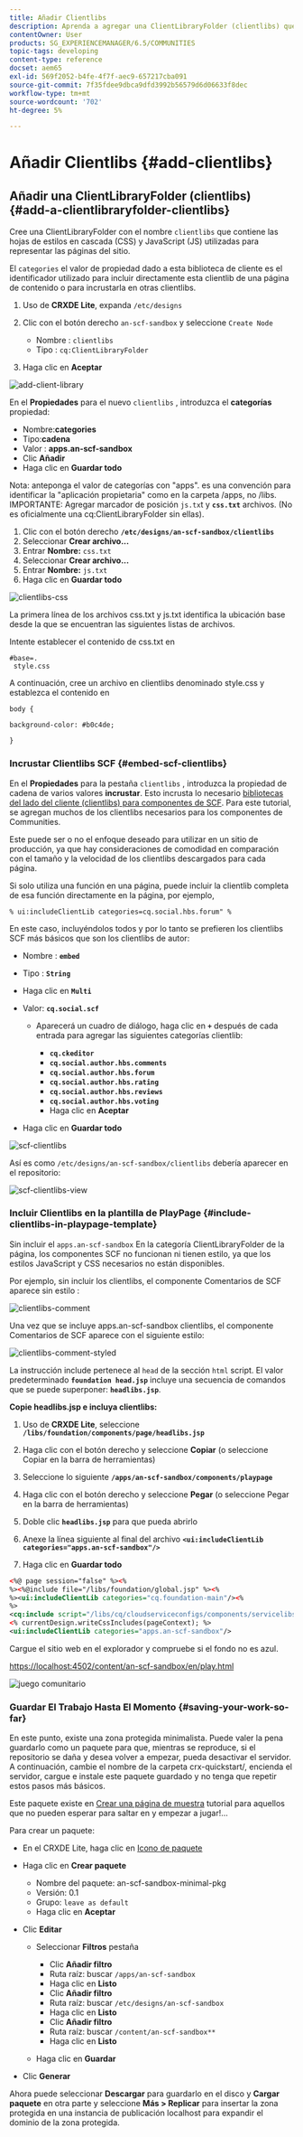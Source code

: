 ```yaml
---
title: Añadir Clientlibs
description: Aprenda a agregar una ClientLibraryFolder (clientlibs) que se utilice para contener las hojas de estilo en cascada y JavaScript utilizadas para representar las páginas del sitio.
contentOwner: User
products: SG_EXPERIENCEMANAGER/6.5/COMMUNITIES
topic-tags: developing
content-type: reference
docset: aem65
exl-id: 569f2052-b4fe-4f7f-aec9-657217cba091
source-git-commit: 7f35fdee9dbca9dfd3992b56579d6d06633f8dec
workflow-type: tm+mt
source-wordcount: '702'
ht-degree: 5%

---
```


# Añadir Clientlibs {#add-clientlibs}

## Añadir una ClientLibraryFolder (clientlibs) {#add-a-clientlibraryfolder-clientlibs}

Cree una ClientLibraryFolder con el nombre `clientlibs` que contiene las hojas de estilos en cascada (CSS) y JavaScript (JS) utilizadas para representar las páginas del sitio.

El `categories` el valor de propiedad dado a esta biblioteca de cliente es el identificador utilizado para incluir directamente esta clientlib de una página de contenido o para incrustarla en otras clientlibs.

1. Uso de **CRXDE Lite**, expanda `/etc/designs`

1. Clic con el botón derecho `an-scf-sandbox` y seleccione `Create Node`

   * Nombre : `clientlibs`
   * Tipo : `cq:ClientLibraryFolder`

1. Haga clic en **Aceptar**

![add-client-library](assets/add-client-library.png)

En el **Propiedades** para el nuevo `clientlibs` , introduzca el **categorías** propiedad:

* Nombre:**categories**
* Tipo:**cadena**
* Valor : **apps.an-scf-sandbox**
* Clic **Añadir**
* Haga clic en **Guardar todo**

Nota: anteponga el valor de categorías con &quot;apps&quot;. es una convención para identificar la &quot;aplicación propietaria&quot; como en la carpeta /apps, no /libs. IMPORTANTE: Agregar marcador de posición `js.tx`t y **`css.txt`** archivos. (No es oficialmente una cq:ClientLibraryFolder sin ellas).

1. Clic con el botón derecho **`/etc/designs/an-scf-sandbox/clientlibs`**
1. Seleccionar **Crear archivo...**
1. Entrar **Nombre:** `css.txt`
1. Seleccionar **Crear archivo...**
1. Entrar **Nombre:** `js.txt`
1. Haga clic en **Guardar todo**

![clientlibs-css](assets/clientlibs-css.png)

La primera línea de los archivos css.txt y js.txt identifica la ubicación base desde la que se encuentran las siguientes listas de archivos.

Intente establecer el contenido de css.txt en

```
#base=.
 style.css
```

A continuación, cree un archivo en clientlibs denominado style.css y establezca el contenido en

`body {`

`background-color: #b0c4de;`

`}`

### Incrustar Clientlibs SCF {#embed-scf-clientlibs}

En el **Propiedades** para la pestaña `clientlibs` , introduzca la propiedad de cadena de varios valores **incrustar**. Esto incrusta lo necesario [bibliotecas del lado del cliente (clientlibs) para componentes de SCF](/help/communities/client-customize.md#clientlibs-for-scf). Para este tutorial, se agregan muchos de los clientlibs necesarios para los componentes de Communities.

Este puede ser o no el enfoque deseado para utilizar en un sitio de producción, ya que hay consideraciones de comodidad en comparación con el tamaño y la velocidad de los clientlibs descargados para cada página.

Si solo utiliza una función en una página, puede incluir la clientlib completa de esa función directamente en la página, por ejemplo,

`% ui:includeClientLib categories=cq.social.hbs.forum" %`

En este caso, incluyéndolos todos y por lo tanto se prefieren los clientlibs SCF más básicos que son los clientlibs de autor:

* Nombre : **`embed`**
* Tipo : **`String`**
* Haga clic en **`Multi`**
* Valor: **`cq.social.scf`**

   * Aparecerá un cuadro de diálogo, haga clic en **`+`** después de cada entrada para agregar las siguientes categorías clientlib:

      * **`cq.ckeditor`**
      * **`cq.social.author.hbs.comments`**
      * **`cq.social.author.hbs.forum`**
      * **`cq.social.author.hbs.rating`**
      * **`cq.social.author.hbs.reviews`**
      * **`cq.social.author.hbs.voting`**
      * Haga clic en **Aceptar**

* Haga clic en **Guardar todo**

![scf-clientlibs](assets/scf-clientlibs.png)

Así es como `/etc/designs/an-scf-sandbox/clientlibs` debería aparecer en el repositorio:

![scf-clientlibs-view](assets/scf-clientlibs1.png)

### Incluir Clientlibs en la plantilla de PlayPage {#include-clientlibs-in-playpage-template}

Sin incluir el `apps.an-scf-sandbox` En la categoría ClientLibraryFolder de la página, los componentes SCF no funcionan ni tienen estilo, ya que los estilos JavaScript y CSS necesarios no están disponibles.

Por ejemplo, sin incluir los clientlibs, el componente Comentarios de SCF aparece sin estilo :

![clientlibs-comment](assets/clientlibs-comment.png)

Una vez que se incluye apps.an-scf-sandbox clientlibs, el componente Comentarios de SCF aparece con el siguiente estilo:

![clientlibs-comment-styled](assets/clientlibs-comment1.png)

La instrucción include pertenece al `head` de la sección `html` script. El valor predeterminado **`foundation head.jsp`** incluye una secuencia de comandos que se puede superponer: **`headlibs.jsp`**.

**Copie headlibs.jsp e incluya clientlibs:**

1. Uso de **CRXDE Lite**, seleccione **`/libs/foundation/components/page/headlibs.jsp`**

1. Haga clic con el botón derecho y seleccione **Copiar** (o seleccione Copiar en la barra de herramientas)
1. Seleccione lo siguiente **`/apps/an-scf-sandbox/components/playpage`**
1. Haga clic con el botón derecho y seleccione **Pegar** (o seleccione Pegar en la barra de herramientas)
1. Doble clic **`headlibs.jsp`** para que pueda abrirlo
1. Anexe la línea siguiente al final del archivo
   **`<ui:includeClientLib categories="apps.an-scf-sandbox"/>`**

1. Haga clic en **Guardar todo**

```xml
<%@ page session="false" %><%
%><%@include file="/libs/foundation/global.jsp" %><%
%><ui:includeClientLib categories="cq.foundation-main"/><%
%>
<cq:include script="/libs/cq/cloudserviceconfigs/components/servicelibs/servicelibs.jsp"/>
<% currentDesign.writeCssIncludes(pageContext); %>
<ui:includeClientLib categories="apps.an-scf-sandbox"/>
```

Cargue el sitio web en el explorador y compruebe si el fondo no es azul.

[https://localhost:4502/content/an-scf-sandbox/en/play.html](https://localhost:4502/content/an-scf-sandbox/en/play.html)

![juego comunitario](assets/community-play.png)

### Guardar El Trabajo Hasta El Momento {#saving-your-work-so-far}

En este punto, existe una zona protegida minimalista. Puede valer la pena guardarlo como un paquete para que, mientras se reproduce, si el repositorio se daña y desea volver a empezar, pueda desactivar el servidor. A continuación, cambie el nombre de la carpeta crx-quickstart/, encienda el servidor, cargue e instale este paquete guardado y no tenga que repetir estos pasos más básicos.

Este paquete existe en [Crear una página de muestra](/help/communities/create-sample-page.md) tutorial para aquellos que no pueden esperar para saltar en y empezar a jugar!...

Para crear un paquete:

* En el CRXDE Lite, haga clic en [Icono de paquete](https://localhost:4502/crx/packmgr/)
* Haga clic en **Crear paquete**

   * Nombre del paquete: an-scf-sandbox-minimal-pkg
   * Versión: 0.1
   * Grupo: `leave as default`
   * Haga clic en **Aceptar**

* Clic **Editar**

   * Seleccionar **Filtros** pestaña

      * Clic **Añadir filtro**
      * Ruta raíz: buscar `/apps/an-scf-sandbox`
      * Haga clic en **Listo**
      * Clic **Añadir filtro**
      * Ruta raíz: buscar `/etc/designs/an-scf-sandbox`
      * Haga clic en **Listo**
      * Clic **Añadir filtro**
      * Ruta raíz: buscar `/content/an-scf-sandbox**`
      * Haga clic en **Listo**

   * Haga clic en **Guardar**

* Clic **Generar**

Ahora puede seleccionar **Descargar** para guardarlo en el disco y **Cargar paquete** en otra parte y seleccione **Más > Replicar** para insertar la zona protegida en una instancia de publicación localhost para expandir el dominio de la zona protegida.

